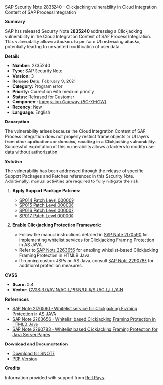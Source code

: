 SAP Security Note 2835240 - Clickjacking vulnerability in Cloud Integration Content of SAP Process Integration

**Summary**

SAP has released Security Note **2835240** addressing a Clickjacking vulnerability in the Cloud Integration Content of SAP Process Integration. This vulnerability allows attackers to perform UI redressing attacks, potentially leading to unwanted modification of user data.

**Details**

- **Number:** 2835240
- **Type:** SAP Security Note
- **Version:** 3
- **Release Date:** February 9, 2021
- **Category:** Program error
- **Priority:** Correction with medium priority
- **Status:** Released for Customer
- **Component:** [Integration Gateway (BC-XI-IGW)](https://me.sap.com/servicessupport/knowledge)
- **Recency:** New
- **Language:** English

**Description**

The vulnerability arises because the Cloud Integration Content of SAP Process Integration does not properly restrict frame objects or UI layers from other applications or domains, resulting in a Clickjacking vulnerability. Successful exploitation of this vulnerability allows attackers to modify user data without authorization.

**Solution**

The vulnerability has been addressed through the release of specific Support Packages and Patches referenced in this Security Note. Additionally, manual activities are required to fully mitigate the risk:

1. **Apply Support Package Patches:**
   - [SP014 Patch Level 000009](https://userapps.support.sap.com/sap/support/swdc/notes?cvnr=73555000100200001985&support_package=SP014&patch_level=000009)
   - [SP015 Patch Level 000006](https://userapps.support.sap.com/sap/support/swdc/notes?cvnr=73555000100200001985&support_package=SP015&patch_level=000006)
   - [SP016 Patch Level 000002](https://userapps.support.sap.com/sap/support/swdc/notes?cvnr=73555000100200001985&support_package=SP016&patch_level=000002)
   - [SP017 Patch Level 000000](https://userapps.support.sap.com/sap/support/swdc/notes?cvnr=73555000100200001985&support_package=SP017&patch_level=000000)

2. **Enable Clickjacking Protection Framework:**
   - Follow the manual instructions detailed in [SAP Note 2170590](https://me.sap.com/notes/2170590) for implementing whitelist services for Clickjacking Framing Protection in AS JAVA.
   - Refer to [SAP Note 2263656](https://me.sap.com/notes/2263656) for enabling whitelist-based Clickjacking Framing Protection in HTMLB Java.
   - If running custom JSPs on AS Java, consult [SAP Note 2290783](https://me.sap.com/notes/2290783) for additional protection measures.

**CVSS**

- **Score:** 5.4
- **Vector:** [CVSS:3.0/AV:N/AC:L/PR:N/UI:R/S:U/C:L/I:L/A:N](https://www.first.org/cvss/calculator/3.0#CVSS:3.0/AV:N/AC:L/PR:N/UI:R/S:U/C:L/I:L/A:N)

**References**

- [SAP Note 2170590 - Whitelist service for Clickjacking Framing Protection in AS JAVA](https://me.sap.com/notes/2170590)
- [SAP Note 2263656 - Whitelist based Clickjacking Framing Protection in HTMLB Java](https://me.sap.com/notes/2263656)
- [SAP Note 2290783 - Whitelist based Clickjacking Framing Protection for Java Server Pages](https://me.sap.com/notes/2290783)

**Download and Documentation**

- [Download for SNOTE](https://notesdownloads.sap.com/note/0040000000190482021)
- [PDF Version](https://me.sap.com/sap/support/sfm/notes/print/0002835240?language=en-US&token=E08EC9294C9798E6D00E955F2467BD06)

**Credits**

Information provided with support from [Red Rays](https://redrays.io).